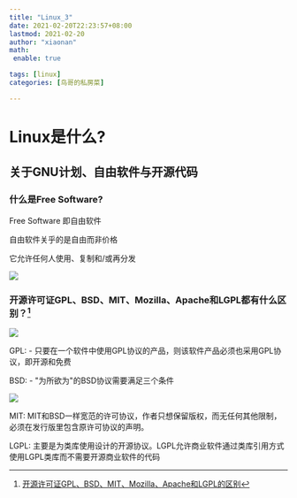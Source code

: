 ```yaml
---
title: "Linux_3"
date: 2021-02-20T22:23:57+08:00
lastmod: 2021-02-20
author: "xiaonan"
math:
 enable: true

tags: [linux]
categories: [鸟哥的私房菜]

---
```


# Linux是什么?
## 关于GNU计划、自由软件与开源代码
### 什么是Free Software?

Free Software 即自由软件

自由软件关乎的是自由而非价格

它允许任何人使用、复制和/或再分发

![](https://img.fengqigang.cn//img/20210221204423.png)

### 开源许可证GPL、BSD、MIT、Mozilla、Apache和LGPL都有什么区别？[^开源许可证GPL、BSD、MIT、Mozilla、Apache和LGPL的区别]
[^开源许可证GPL、BSD、MIT、Mozilla、Apache和LGPL的区别]: [开源许可证GPL、BSD、MIT、Mozilla、Apache和LGPL的区别](https://www.geek-workshop.com/thread-1860-1-1.html)

![](https://img.fengqigang.cn//img/20210221210628.png)

GPL: 
	- 只要在一个软件中使用GPL协议的产品，则该软件产品必须也采用GPL协议，即开源和免费

BSD:
	- "为所欲为"的BSD协议需要满足三个条件

![](https://img.fengqigang.cn//img/20210221205831.png)	
			
MIT:
	MIT和BSD一样宽范的许可协议，作者只想保留版权，而无任何其他限制，必须在发行版里包含原许可协议的声明。

LGPL: 
	主要是为类库使用设计的开源协议。LGPL允许商业软件通过类库引用方式使用LGPL类库而不需要开源商业软件的代码
